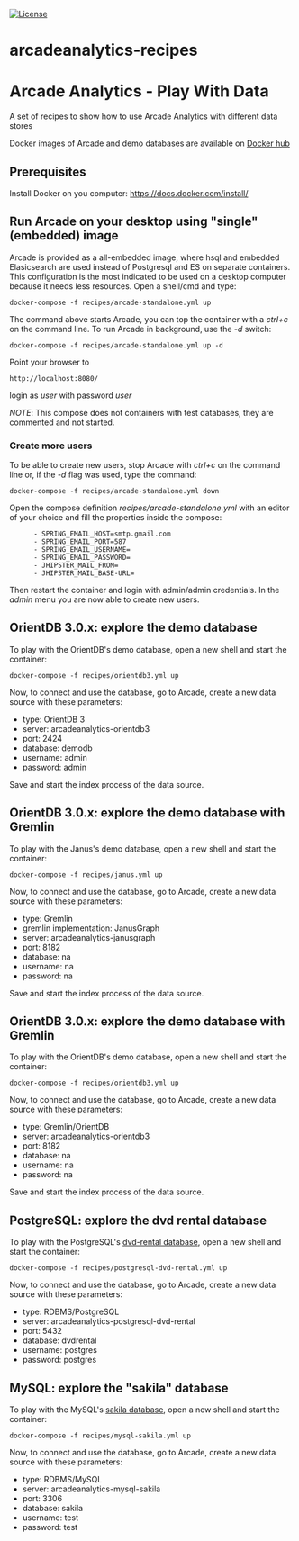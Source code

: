 [![License](https://img.shields.io/badge/License-Apache%202.0-blue.svg)](https://opensource.org/licenses/Apache-2.0)

# arcadeanalytics-recipes
# Arcade Analytics - Play With Data

A set of recipes to show how to use Arcade Analytics with different data stores

Docker images of Arcade and demo databases are available on [Docker hub](https://cloud.docker.com/u/arcadeanalytics/)

## Prerequisites

Install Docker on you computer: https://docs.docker.com/install/


## Run Arcade on your desktop using "single" (embedded) image

Arcade is provided as a all-embedded image, where hsql and embedded Elasicsearch are used instead of Postgresql and ES on separate containers.
This configuration is the most indicated to be used on a desktop computer because it needs less resources.
Open a shell/cmd and type:

    docker-compose -f recipes/arcade-standalone.yml up

The command above starts Arcade, you can top the container with a *ctrl+c* on the command line. To run Arcade in background, use the _-d_ switch:

    docker-compose -f recipes/arcade-standalone.yml up -d

Point your browser to

    http://localhost:8080/

login as _user_ with password _user_

*NOTE*: This compose does not containers with test databases, they are commented and not started.

### Create more users

To be able to create new users, stop Arcade with _ctrl+c_ on the command line or, if the _-d_ flag was used, type the command:

    docker-compose -f recipes/arcade-standalone.yml down

Open the compose definition *recipes/arcade-standalone.yml* with an editor of your choice and fill the properties inside the compose:

          - SPRING_EMAIL_HOST=smtp.gmail.com
          - SPRING_EMAIL_PORT=587
          - SPRING_EMAIL_USERNAME=
          - SPRING_EMAIL_PASSWORD=
          - JHIPSTER_MAIL_FROM=
          - JHIPSTER_MAIL_BASE-URL=

Then restart the container and login with admin/admin credentials.
In the _admin_ menu you are now able to create new users.

## OrientDB 3.0.x: explore the demo database

To play with the OrientDB's demo database, open a new shell and start the container:

    docker-compose -f recipes/orientdb3.yml up

Now, to connect and use the database, go to Arcade, create a new data source with these parameters:

* type: OrientDB 3
* server: arcadeanalytics-orientdb3
* port: 2424
* database: demodb
* username: admin
* password: admin

Save and start the index process of the data source.

## OrientDB 3.0.x: explore the demo database with Gremlin

To play with the Janus's demo database, open a new shell and start the container:

    docker-compose -f recipes/janus.yml up

Now, to connect and use the database, go to Arcade, create a new data source with these parameters:

* type: Gremlin
* gremlin implementation: JanusGraph
* server: arcadeanalytics-janusgraph
* port: 8182
* database: na
* username: na
* password: na

Save and start the index process of the data source.

## OrientDB 3.0.x: explore the demo database with Gremlin

To play with the OrientDB's demo database, open a new shell and start the container:

    docker-compose -f recipes/orientdb3.yml up

Now, to connect and use the database, go to Arcade, create a new data source with these parameters:

* type: Gremlin/OrientDB
* server: arcadeanalytics-orientdb3
* port: 8182
* database: na
* username: na
* password: na

Save and start the index process of the data source.

## PostgreSQL: explore the dvd rental database

To play with the PostgreSQL's [dvd-rental database](http://www.postgresqltutorial.com/postgresql-sample-database/), open a new shell and start the container:

    docker-compose -f recipes/postgresql-dvd-rental.yml up

Now, to connect and use the database, go to Arcade, create a new data source with these parameters:

* type: RDBMS/PostgreSQL
* server: arcadeanalytics-postgresql-dvd-rental
* port: 5432
* database: dvdrental
* username: postgres
* password: postgres

## MySQL: explore the "sakila" database

To play with the MySQL's [sakila database](https://dev.mysql.com/doc/sakila/en/), open a new shell and start the container:

    docker-compose -f recipes/mysql-sakila.yml up

Now, to connect and use the database, go to Arcade, create a new data source with these parameters:

* type: RDBMS/MySQL
* server: arcadeanalytics-mysql-sakila
* port: 3306
* database: sakila
* username: test
* password: test
